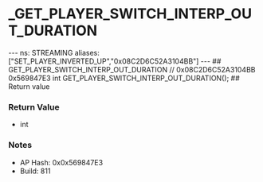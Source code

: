 # _GET_PLAYER_SWITCH_INTERP_OUT_DURATION

--- ns: STREAMING aliases: ["SET_PLAYER_INVERTED_UP","0x08C2D6C52A3104BB"] --- ## GET_PLAYER_SWITCH_INTERP_OUT_DURATION  // 0x08C2D6C52A3104BB 0x569847E3 int GET_PLAYER_SWITCH_INTERP_OUT_DURATION();  ## Return value

### Return Value
* int

### Notes
* AP Hash: 0x0x569847E3
* Build: 811

